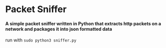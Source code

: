 # Packet Sniffer
#### A simple packet sniffer written in Python that extracts http packets on a network and packages it into json formatted data

run with `sudo python3 sniffer.py`
